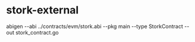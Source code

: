 # stork-external

abigen --abi ../contracts/evm/stork.abi --pkg main --type StorkContract --out stork_contract.go
